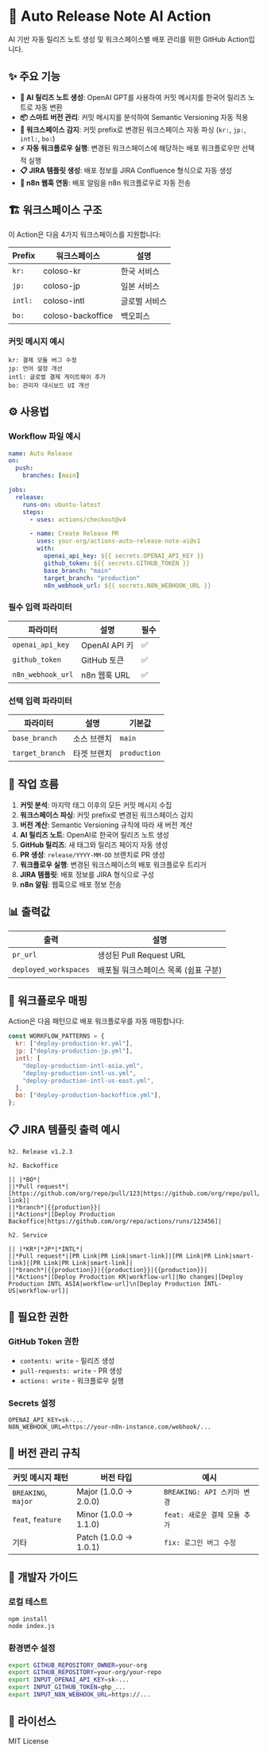 # 🚀 Auto Release Note AI Action

AI 기반 자동 릴리즈 노트 생성 및 워크스페이스별 배포 관리를 위한 GitHub Action입니다.

## ✨ 주요 기능

- **🤖 AI 릴리즈 노트 생성**: OpenAI GPT를 사용하여 커밋 메시지를 한국어 릴리즈 노트로 자동 변환
- **📦 스마트 버전 관리**: 커밋 메시지를 분석하여 Semantic Versioning 자동 적용
- **🎯 워크스페이스 감지**: 커밋 prefix로 변경된 워크스페이스 자동 파싱 (`kr:`, `jp:`, `intl:`, `bo:`)
- **⚡ 자동 워크플로우 실행**: 변경된 워크스페이스에 해당하는 배포 워크플로우만 선택적 실행
- **📋 JIRA 템플릿 생성**: 배포 정보를 JIRA Confluence 형식으로 자동 생성
- **🔗 n8n 웹훅 연동**: 배포 알림을 n8n 워크플로우로 자동 전송

## 🏗️ 워크스페이스 구조

이 Action은 다음 4가지 워크스페이스를 지원합니다:

| Prefix  | 워크스페이스      | 설명          |
| ------- | ----------------- | ------------- |
| `kr:`   | coloso-kr         | 한국 서비스   |
| `jp:`   | coloso-jp         | 일본 서비스   |
| `intl:` | coloso-intl       | 글로벌 서비스 |
| `bo:`   | coloso-backoffice | 백오피스      |

### 커밋 메시지 예시

```
kr: 결제 모듈 버그 수정
jp: 언어 설정 개선
intl: 글로벌 결제 게이트웨이 추가
bo: 관리자 대시보드 UI 개선
```

## ⚙️ 사용법

### Workflow 파일 예시

```yaml
name: Auto Release
on:
  push:
    branches: [main]

jobs:
  release:
    runs-on: ubuntu-latest
    steps:
      - uses: actions/checkout@v4

      - name: Create Release PR
        uses: your-org/actions-auto-release-note-ai@v1
        with:
          openai_api_key: ${{ secrets.OPENAI_API_KEY }}
          github_token: ${{ secrets.GITHUB_TOKEN }}
          base_branch: "main"
          target_branch: "production"
          n8n_webhook_url: ${{ secrets.N8N_WEBHOOK_URL }}
```

### 필수 입력 파라미터

| 파라미터          | 설명          | 필수 |
| ----------------- | ------------- | ---- |
| `openai_api_key`  | OpenAI API 키 | ✅   |
| `github_token`    | GitHub 토큰   | ✅   |
| `n8n_webhook_url` | n8n 웹훅 URL  | ✅   |

### 선택 입력 파라미터

| 파라미터        | 설명        | 기본값       |
| --------------- | ----------- | ------------ |
| `base_branch`   | 소스 브랜치 | `main`       |
| `target_branch` | 타겟 브랜치 | `production` |

## 🔄 작업 흐름

1. **커밋 분석**: 마지막 태그 이후의 모든 커밋 메시지 수집
2. **워크스페이스 파싱**: 커밋 prefix로 변경된 워크스페이스 감지
3. **버전 계산**: Semantic Versioning 규칙에 따라 새 버전 계산
4. **AI 릴리즈 노트**: OpenAI로 한국어 릴리즈 노트 생성
5. **GitHub 릴리즈**: 새 태그와 릴리즈 페이지 자동 생성
6. **PR 생성**: `release/YYYY-MM-DD` 브랜치로 PR 생성
7. **워크플로우 실행**: 변경된 워크스페이스의 배포 워크플로우 트리거
8. **JIRA 템플릿**: 배포 정보를 JIRA 형식으로 구성
9. **n8n 알림**: 웹훅으로 배포 정보 전송

## 📊 출력값

| 출력                  | 설명                                 |
| --------------------- | ------------------------------------ |
| `pr_url`              | 생성된 Pull Request URL              |
| `deployed_workspaces` | 배포될 워크스페이스 목록 (쉼표 구분) |

## 🎯 워크플로우 매핑

Action은 다음 패턴으로 배포 워크플로우를 자동 매핑합니다:

```javascript
const WORKFLOW_PATTERNS = {
  kr: ["deploy-production-kr.yml"],
  jp: ["deploy-production-jp.yml"],
  intl: [
    "deploy-production-intl-asia.yml",
    "deploy-production-intl-us.yml",
    "deploy-production-intl-us-east.yml",
  ],
  bo: ["deploy-production-backoffice.yml"],
};
```

## 📋 JIRA 템플릿 출력 예시

```confluence
h2. Release v1.2.3

h2. Backoffice

|| |*BO*|
||*Pull request*|[https://github.com/org/repo/pull/123|https://github.com/org/repo/pull/123|smart-link]|
||*branch*|{{production}}|
||*Actions*|[Deploy Production Backoffice|https://github.com/org/repo/actions/runs/123456]|

h2. Service

|| |*KR*|*JP*|*INTL*|
||*Pull request*|[PR Link|PR Link|smart-link]|[PR Link|PR Link|smart-link]|[PR Link|PR Link|smart-link]|
||*branch*|{{production}}|{{production}}|{{production}}|
||*Actions*|[Deploy Production KR|workflow-url]|No changes|[Deploy Production INTL ASIA|workflow-url]\n[Deploy Production INTL-US|workflow-url]|
```

## 🔐 필요한 권한

### GitHub Token 권한

- `contents: write` - 릴리즈 생성
- `pull-requests: write` - PR 생성
- `actions: write` - 워크플로우 실행

### Secrets 설정

```
OPENAI_API_KEY=sk-...
N8N_WEBHOOK_URL=https://your-n8n-instance.com/webhook/...
```

## 🚨 버전 관리 규칙

| 커밋 메시지 패턴    | 버전 타입             | 예시                          |
| ------------------- | --------------------- | ----------------------------- |
| `BREAKING`, `major` | Major (1.0.0 → 2.0.0) | `BREAKING: API 스키마 변경`   |
| `feat`, `feature`   | Minor (1.0.0 → 1.1.0) | `feat: 새로운 결제 모듈 추가` |
| 기타                | Patch (1.0.0 → 1.0.1) | `fix: 로그인 버그 수정`       |

## 🔧 개발자 가이드

### 로컬 테스트

```bash
npm install
node index.js
```

### 환경변수 설정

```bash
export GITHUB_REPOSITORY_OWNER=your-org
export GITHUB_REPOSITORY=your-org/your-repo
export INPUT_OPENAI_API_KEY=sk-...
export INPUT_GITHUB_TOKEN=ghp_...
export INPUT_N8N_WEBHOOK_URL=https://...
```

## 📄 라이선스

MIT License
